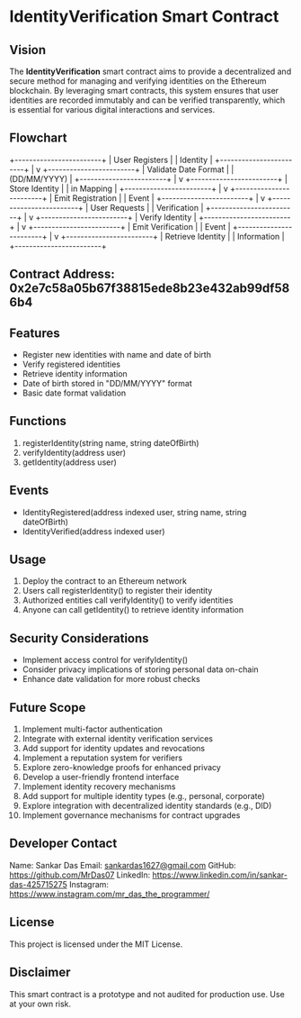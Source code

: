 # IdentityVerification Smart Contract

## Vision

The **IdentityVerification** smart contract aims to provide a decentralized and secure method for managing and verifying identities on the Ethereum blockchain. By leveraging smart contracts, this system ensures that user identities are recorded immutably and can be verified transparently, which is essential for various digital interactions and services.

## Flowchart

+------------------------+
|  User Registers        |
|  Identity              |
+------------------------+
            |
            v
+------------------------+
|  Validate Date Format  |
|  (DD/MM/YYYY)          |
+------------------------+
            |
            v
+------------------------+
|  Store Identity        |
|  in Mapping            |
+------------------------+
            |
            v
+------------------------+
|  Emit Registration     |
|  Event                 |
+------------------------+
            |
            v
+------------------------+
|  User Requests         |
|  Verification          |
+------------------------+
            |
            v
+------------------------+
|  Verify Identity       |
+------------------------+
            |
            v
+------------------------+
|  Emit Verification     |
|  Event                 |
+------------------------+
            |
            v
+------------------------+
|  Retrieve Identity     |
|  Information           |
+------------------------+
## Contract Address: 0x2e7c58a05b67f38815ede8b23e432ab99df586b4


## Features
- Register new identities with name and date of birth
- Verify registered identities
- Retrieve identity information
- Date of birth stored in "DD/MM/YYYY" format
- Basic date format validation

## Functions
1. registerIdentity(string name, string dateOfBirth)
2. verifyIdentity(address user)
3. getIdentity(address user)

## Events
- IdentityRegistered(address indexed user, string name, string dateOfBirth)
- IdentityVerified(address indexed user)

## Usage
1. Deploy the contract to an Ethereum network
2. Users call registerIdentity() to register their identity
3. Authorized entities call verifyIdentity() to verify identities
4. Anyone can call getIdentity() to retrieve identity information

## Security Considerations
- Implement access control for verifyIdentity()
- Consider privacy implications of storing personal data on-chain
- Enhance date validation for more robust checks

## Future Scope
1. Implement multi-factor authentication
2. Integrate with external identity verification services
3. Add support for identity updates and revocations
4. Implement a reputation system for verifiers
5. Explore zero-knowledge proofs for enhanced privacy
6. Develop a user-friendly frontend interface
7. Implement identity recovery mechanisms
8. Add support for multiple identity types (e.g., personal, corporate)
9. Explore integration with decentralized identity standards (e.g., DID)
10. Implement governance mechanisms for contract upgrades

## Developer Contact
Name: Sankar Das
Email: sankardas1627@gmail.com
GitHub: https://github.com/MrDas07
LinkedIn: https://www.linkedin.com/in/sankar-das-425715275
Instagram: https://www.instagram.com/mr_das_the_programmer/

## License
This project is licensed under the MIT License.

## Disclaimer
This smart contract is a prototype and not audited for production use. Use at your own risk.
